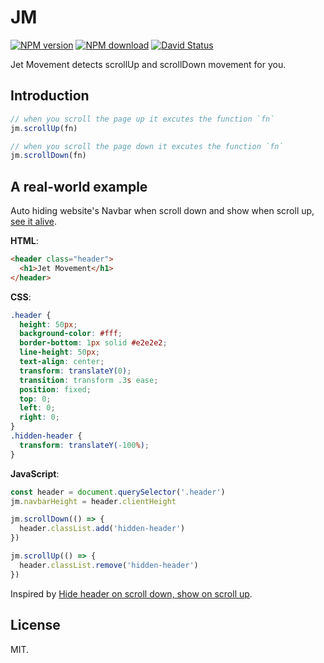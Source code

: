 # JM

[![NPM version](https://img.shields.io/npm/v/jetmovement.svg?style=flat-square)](https://www.npmjs.com/package/jetmovement)
[![NPM download](https://img.shields.io/npm/dm/jetmovement.svg?style=flat-square)](https://www.npmjs.com/package/jetmovement)
[![David Status](https://img.shields.io/david/egoist/jetmovement.svg?style=flat-square)](https://david-dm.org/egoist/jetmovement)

Jet Movement detects scrollUp and scrollDown movement for you.

## Introduction

```javascript
// when you scroll the page up it excutes the function `fn`
jm.scrollUp(fn)

// when you scroll the page down it excutes the function `fn`
jm.scrollDown(fn)
```

## A real-world example

Auto hiding website's Navbar when scroll down and show when scroll up, [see it alive](https://egoist.github.io/jm).

**HTML**:

```html
<header class="header">
  <h1>Jet Movement</h1>
</header>
```

**CSS**:

```css
.header {
  height: 50px;
  background-color: #fff;
  border-bottom: 1px solid #e2e2e2;
  line-height: 50px;
  text-align: center;
  transform: translateY(0);
  transition: transform .3s ease;
  position: fixed;
  top: 0;
  left: 0;
  right: 0;
}
.hidden-header {
  transform: translateY(-100%);
}
```

**JavaScript**:

```javascript
const header = document.querySelector('.header')
jm.navbarHeight = header.clientHeight

jm.scrollDown(() => {
  header.classList.add('hidden-header')
})

jm.scrollUp(() => {
  header.classList.remove('hidden-header')
})
```

Inspired by [Hide header on scroll down, show on scroll up](https://medium.com/@mariusc23/hide-header-on-scroll-down-show-on-scroll-up-67bbaae9a78c).

## License

MIT.